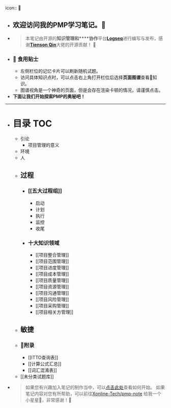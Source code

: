 icon:: 🚀

- ## 欢迎访问我的PMP学习笔记。🚀
- > 本笔记由开源的**知识管理和****协作**平台[**Logseq**](https://www.logseq.com)进行编写与发布，感谢[**Tienson Qin**](https://github.com/tiensonqin)大佬的开源贡献！ 🥰
- ### 🍔 食用贴士
	- 左侧栏位的记忆卡片可以刷新随机试题。
	- 访问具体知识点时，可以点击右上角打开栏位后选择**页面图谱**查看🔗知识。
	- 图谱视角是一个神奇的页面，但是会存在渲染卡顿的情况，请谨慎点击。
- **下面让我们开始探索PMP的奥秘吧！**
- ---
- # 目录 TOC
	- 引论
		- 项目管理的意义
	- 环境
	- 人
	- ## 过程
		- ### [[五大过程组]]
			- 启动
			- 计划
			- 执行
			- 监控
			- 收尾
		- ### 十大知识领域
			- [[项目整合管理]]
			- [[项目范围管理]]
			- [[项目进度管理]]
			- [[项目成本管理]]
			- [[项目质量管理]]
			- [[项目资源管理]]
			- [[项目沟通管理]]
			- [[项目风险管理]]
			- [[项目采购管理]]
			- [[项目相关方管理]]
	- ## 敏捷
	- ### 📖附录
		- [[ITTO查询表]]
		- [[计算公式汇总]]
		- [[词汇混淆表]]
	- [[未分类试题库]]
- > 如果您有兴趣加入笔记的制作当中，可以[点击此处](logseq://graph/pmp-note?page=%E5%8F%82%E4%B8%8E%E8%B4%A1%E7%8C%AE)查看如何开始。
  如果笔记内容对您有所帮助，可以前往[Xonline-Tech/pmp-note](https://github.com/Xonline-Tech/pmp-note) 给我一个小星星🌟，非常感谢！🙏